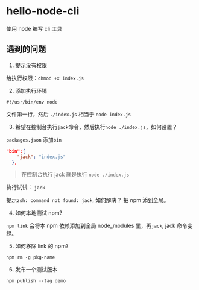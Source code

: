 # hello-node-cli

使用 node 编写 cli 工具

## 遇到的问题

1. 提示没有权限

给执行权限：`chmod +x index.js`

2. 添加执行环境

`#!/usr/bin/env node`

文件第一行，然后 `./index.js` 相当于 `node index.js`

3. 希望在控制台执行`jack`命令，然后执行`node ./index.js`，如何设置？

`packages.json` 添加`bin`

```json
"bin":{
    "jack": "index.js"
  },
```

> 在控制台执行 jack 就是执行 `node ./index.js`

执行试试： `jack`

提示`zsh: command not found: jack`, 如何解决？ 把 npm 添到全局。

4. 如何本地测试 npm?

`npm link` 会将本 npm 依赖添加到全局 node_modules 里，再`jack`, jack 命令变绿。

5. 如何移除 link 的 npm?

`npm rm -g pkg-name`

6. 发布一个测试版本

`npm publish --tag demo`
